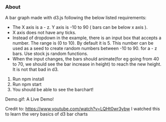 ### About


A bar graph made with d3.js following the below listed requirements:
* The X axis is a - z. Y axis is -10 to 90 ( bars can be below x axis ). 
* X axis does not have any ticks.
* Instead of dropdown in the example, there is an input box that accepts a number. The range is (0 to 10). By default it is 5. This number can be used as a seed to create random numbers between -10 to 90. for a - z bars. Use stock js random functions.
* When the input changes, the bars should animate(for eg going from 40 to 70, we should see the bar increase in height) to reach the new height. It is not that bad in d3.

1. Run npm install 
2. Run npm start
3. You should be able to see the barchart!


Demo.gif: A Live Demo!

Credit to: 
https://www.youtube.com/watch?v=LQHt0wr3ybw
I watched this to learn the very basics of d3 bar charts
